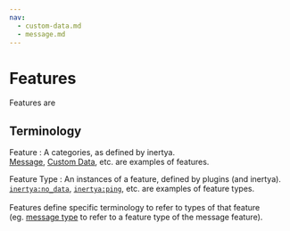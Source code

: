 ```yaml
---
nav:
  - custom-data.md
  - message.md
---
```


# Features

Features are


## Terminology

Feature
: A categories, as defined by inertya.\
  [Message], [Custom Data], etc. are examples of features.

Feature Type
: An instances of a feature, defined by plugins (and inertya).\
  [`inertya:no_data`], [`inertya:ping`], etc. are examples of feature types.\
  \
  Features define specific terminology to refer to types of that feature\
  (eg. [message type] to refer to a feature type of the message feature).

[Message]: message.md
[Custom Data]: custom-data.md
[`inertya:no_data`]: ../typedefs/custom-data/no_data.md
[`inertya:ping`]: ../typedefs/message/ping.md
[message type]: message.md#terminology
